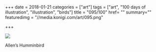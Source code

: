 +++
date = 2018-01-21
categories = ["art"]
tags = ["art", "100 days of illustration", "illustration", "birds"]
title = "095/100"
href= ""
summary=""
featuredimg = "//media.konigi.com/art/095.png"

+++

<img src="//media.konigi.com/art/095.png" />

Allen’s Humminbird
